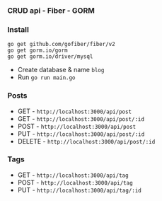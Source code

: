 ### CRUD api - Fiber - GORM

### Install
```
go get github.com/gofiber/fiber/v2
go get gorm.io/gorm
go get gorm.io/driver/mysql
```
- Create database & name `blog`
- Run `go run main.go`
### Posts
- GET - `http://localhost:3000/api/post`
- GET - `http://localhost:3000/api/post/:id`
- POST - `http://localhost:3000/api/post`
- PUT - `http://localhost:3000/api/post/:id`
- DELETE - `http://localhost:3000/api/post/:id`
### Tags
- GET - `http://localhost:3000/api/tag`
- POST - `http://localhost:3000/api/tag`
- PUT - `http://localhost:3000/api/tag/:id`
